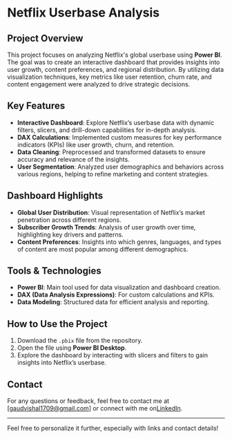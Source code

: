 # Netflix Userbase Analysis

## Project Overview

This project focuses on analyzing Netflix's global userbase using **Power BI**. The goal was to create an interactive dashboard that provides insights into user growth, content preferences, and regional distribution. By utilizing data visualization techniques, key metrics like user retention, churn rate, and content engagement were analyzed to drive strategic decisions.

## Key Features

- **Interactive Dashboard**: Explore Netflix’s userbase data with dynamic filters, slicers, and drill-down capabilities for in-depth analysis.
- **DAX Calculations**: Implemented custom measures for key performance indicators (KPIs) like user growth, churn, and retention.
- **Data Cleaning**: Preprocessed and transformed datasets to ensure accuracy and relevance of the insights.
- **User Segmentation**: Analyzed user demographics and behaviors across various regions, helping to refine marketing and content strategies.

## Dashboard Highlights

- **Global User Distribution**: Visual representation of Netflix’s market penetration across different regions.
- **Subscriber Growth Trends**: Analysis of user growth over time, highlighting key drivers and patterns.
- **Content Preferences**: Insights into which genres, languages, and types of content are most popular among different demographics.

## Tools & Technologies

- **Power BI**: Main tool used for data visualization and dashboard creation.
- **DAX (Data Analysis Expressions)**: For custom calculations and KPIs.
- **Data Modeling**: Structured data for efficient analysis and reporting.

## How to Use the Project

1. Download the `.pbix` file from the repository.
2. Open the file using **Power BI Desktop**.
3. Explore the dashboard by interacting with slicers and filters to gain insights into Netflix’s userbase.

## Contact

For any questions or feedback, feel free to contact me at [gaudvishal1709@gmail.com] or connect with me on[LinkedIn](your-linkedin-url).

---

Feel free to personalize it further, especially with links and contact details!
